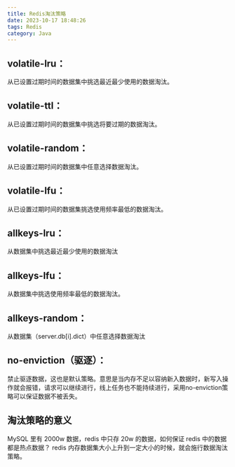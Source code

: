 ```yaml
---
title: Redis淘汰策略
date: 2023-10-17 18:48:26
tags: Redis
category: Java
---
```

## volatile-lru：
从已设置过期时间的数据集中挑选最近最少使用的数据淘汰。
## volatile-ttl：
从已设置过期时间的数据集中挑选将要过期的数据淘汰。
## volatile-random：
从已设置过期时间的数据集中任意选择数据淘汰。
## volatile-lfu：
从已设置过期时间的数据集挑选使用频率最低的数据淘汰。
## allkeys-lru：
从数据集中挑选最近最少使用的数据淘汰
## allkeys-lfu：
从数据集中挑选使用频率最低的数据淘汰。
## allkeys-random：
从数据集（server.db[i].dict）中任意选择数据淘汰
## no-enviction（驱逐）：
禁止驱逐数据，这也是默认策略。意思是当内存不足以容纳新入数据时，新写入操作就会报错，请求可以继续进行，线上任务也不能持续进行，采用no-enviction策略可以保证数据不被丢失。
## 淘汰策略的意义
MySQL 里有 2000w 数据，redis 中只存 20w 的数据，如何保证 redis 中的数据都是热点数据？
redis 内存数据集大小上升到一定大小的时候，就会施行数据淘汰策略。
